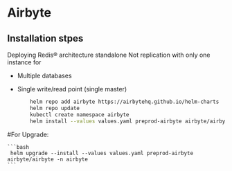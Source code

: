 # Airbyte 

 
 ## Installation stpes

 Deploying Redis® architecture standalone Not replication with only one instance for 
 - Multiple databases 
 - Single write/read point (single master)

    ```bash
        helm repo add airbyte https://airbytehq.github.io/helm-charts
        helm repo update
        kubectl create namespace airbyte
        helm install --values values.yaml preprod-airbyte airbyte/airbyte -n airbyte
    ```

#For Upgrade:

    ```bash
     helm upgrade --install --values values.yaml preprod-airbyte airbyte/airbyte -n airbyte
    ```
